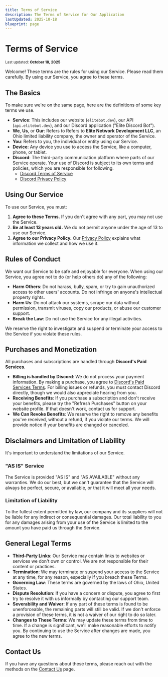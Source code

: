 ```yaml
---
title: Terms of Service
description: The Terms of Service for Our Application
lastUpdated: 2025-10-18
blueprint: page
---
```


# Terms of Service

<sub>Last updated: <strong>October 18, 2025</strong></sub>

Welcome! These terms are the rules for using our Service. Please read them carefully. By using our Service, you agree to these terms.

## The Basics

To make sure we're on the same page, here are the definitions of some key terms we use.

- **Service**: This includes our website (`elitebot.dev`), our API (`api.elitebot.dev`), and our Discord application ("Elite Discord Bot").
- **We**, **Us**, or **Our**: Refers to Refers to **Elite Network Development LLC**, an Ohio limited liability company, the owner and operator of the Service.
- **You**: Refers to you, the individual or entity using our Service.
- **Device**: Any device you use to access the Service, like a computer, phone, or tablet.
- **Discord**: The third-party communication platform where parts of our Service operate. Your use of Discord is subject to its own terms and policies, which you are responsible for following.
    - [Discord Terms of Service](https://discord.com/terms)
    - [Discord Privacy Policy](https://discord.com/privacy)

## Using Our Service

To use our Service, you must:

1.  **Agree to these Terms.** If you don't agree with any part, you may not use the Service.
2.  **Be at least 13 years old.** We do not permit anyone under the age of 13 to use our Service.
3.  **Agree to our Privacy Policy.** Our [Privacy Policy](/privacy) explains what information we collect and how we use it.

## Rules of Conduct

We want our Service to be safe and enjoyable for everyone. When using our Service, you agree not to do (or help others do) any of the following:

- **Harm Others**: Do not harass, bully, spam, or try to gain unauthorized access to other users' accounts. Do not infringe on anyone's intellectual property rights.
- **Harm Us**: Do not attack our systems, scrape our data without permission, transmit viruses, copy our products, or abuse our customer support.
- **Break the Law**: Do not use the Service for any illegal activities.

We reserve the right to investigate and suspend or terminate your access to the Service if you violate these rules.

## Purchases and Monetization

All purchases and subscriptions are handled through **Discord's Paid Services**.

- **Billing is handled by Discord**: We do not process your payment information. By making a purchase, you agree to [Discord's Paid Services Terms](https://discord.com/terms/paid-services-terms). For billing issues or refunds, you must contact Discord directly, though we would also appreciate hearing from you.
- **Receiving Benefits**: If you purchase a subscription and don't receive your benefits, please try the "Refresh Purchases" button on your website profile. If that doesn't work, contact us for support.
- **We Can Revoke Benefits**: We reserve the right to remove any benefits you've received, without a refund, if you violate our terms. We will provide notice if your benefits are changed or canceled.

## Disclaimers and Limitation of Liability

It's important to understand the limitations of our Service.

### "AS IS" Service

The Service is provided "AS IS" and "AS AVAILABLE" without any warranties. We do our best, but we can't guarantee that the Service will always be perfect, secure, or available, or that it will meet all your needs.

### Limitation of Liability

To the fullest extent permitted by law, our company and its suppliers will not be liable for any indirect or consequential damages. Our total liability to you for any damages arising from your use of the Service is limited to the amount you have paid us through the Service.

## General Legal Terms

- **Third-Party Links**: Our Service may contain links to websites or services we don't own or control. We are not responsible for their content or practices.
- **Termination**: We may terminate or suspend your access to the Service at any time, for any reason, especially if you breach these Terms.
- **Governing Law**: These terms are governed by the laws of Ohio, United States.
- **Dispute Resolution**: If you have a concern or dispute, you agree to first try to resolve it with us informally by contacting our support team.
- **Severability and Waiver**: If any part of these terms is found to be unenforceable, the remaining parts will still be valid. If we don't enforce a provision of these terms, it is not a waiver of our right to do so later.
- **Changes to These Terms**: We may update these terms from time to time. If a change is significant, we'll make reasonable efforts to notify you. By continuing to use the Service after changes are made, you agree to the new terms.

## Contact Us

If you have any questions about these terms, please reach out with the methods on the [Contact Us](/contact) page.
